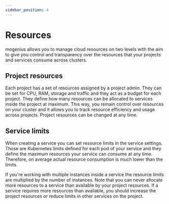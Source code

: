 ```yaml
---
sidebar_position: 4
---
```


# Resources

mogenius allows you to manage cloud resources on two levels with the aim to give you control and transparency over the resources that your projects and services consume across clusters.

## Project resources
Each project has a set of resources assigned by a project admin. They can be set for CPU, RAM, storage and traffic and they act as a budget for each project. They define how many resources can be allocated to services inside the project at maximum. This way, you remain control over resources on your cluster and it allows you to track resource efficiency and usage across projects. Project resources can be changed at any time.

## Service limits
When creating a service you can set resource limits in the service settings. Those are Kubernetes limits defined for each pod of your service and they define the maximum resources your service can consume at any time. Therefore, on average actual resource consumption is much lower than the limits.

If you're working with multiple instances inside a service the resource limits are multiplied by the number of instances. Note that you can never allocate more resources to a service than available by your project resources. If a service requires more resources than available, you should increase the project resources or reduce limits in other services on the project.